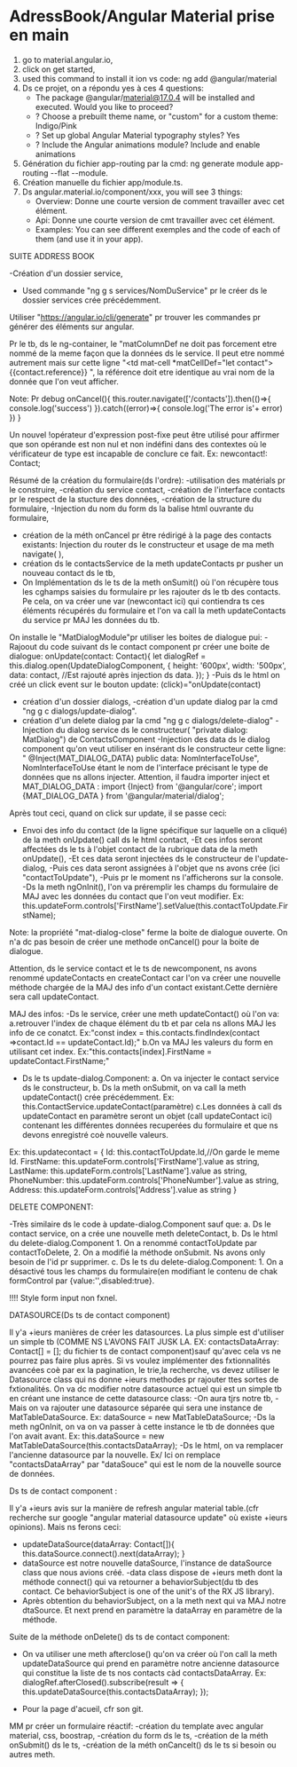 # AdressBook/Angular Material prise en main
1. go to material.angular.io,
2. click on get started,
3. used this command to install it ion vs code: ng add @angular/material
4. Ds ce projet, on a répondu yes à ces 4 questions:
    - The package @angular/material@17.0.4 will be installed and executed. Would you like to proceed? 
    - ? Choose a prebuilt theme name, or "custom" for a custom theme: Indigo/Pink        
    - ? Set up global Angular Material typography styles? Yes
    - ? Include the Angular animations module? Include and enable animations
5. Génération du fichier app-routing par la cmd: ng generate module app-routing --flat --module.
6. Création manuelle du fichier app/module.ts.
7. Ds angular.material.io/component/xxx, you will see 3 things:
    - Overview: Donne une courte version de comment travailler avec cet élément.
    - Api: Donne une courte version de cmt travailler avec cet élément.
    - Examples: You can see different exemples and the code of each of them (and use it in your app).
     

SUITE ADDRESS BOOK 

-Création d'un dossier service,
- Used commande "ng g s services/NomDuService" pr le créer ds le dossier services crée précédemment.

Utiliser "https://angular.io/cli/generate" pr trouver les commandes pr générer des éléments sur angular.

Pr le tb, ds le ng-container, le "matColumnDef ne doit pas  forcement etre nommé de la meme façon que la données ds le service. Il peut etre nommé autrement mais sur cette ligne
"<td mat-cell *matCellDef="let contact"> {{contact.reference}} </td>", la référence doit etre identique au vrai nom de la donnée que l'on veut afficher.

Note: Pr debug
  onCancel(){
    this.router.navigate(['/contacts']).then(()=>{
      console.log('success')
    }).catch((error)=>{
      console.log('The error is'+ error)
    })
  }


Un nouvel !opérateur d'expression post-fixe peut être utilisé pour affirmer que son opérande est non nul et non indéfini dans des contextes où le vérificateur de type est incapable de conclure ce fait. Ex: newcontact!: Contact;

Résumé de la création du formulaire(ds l'ordre):
-utilisation des matérials pr le construire,
-création du service contact,
-création de l'interface contacts pr le respect de la stucture des données,
-création de la structure du formulaire,
-Injection du nom du form ds la balise html ouvrante du formulaire,
- création de la méth onCancel pr être rédirigé à la page des contacts existants: Injection du router ds le constructeur et usage de ma meth navigate( ),
- création ds le contactsService de la meth updateContacts pr pusher un nouveau contact ds le tb,
- On Implémentation ds le ts de la meth onSumit() où l'on récupère tous les cghamps saisies du formulaire pr les rajouter ds le tb des contacts. Pe cela, on va créer une var (newcontact ici) qui contiendra ts ces éléments récupérés du formulaire et l'on va call la meth updateContacts du service pr MAJ les données du tb.


On installe le "MatDialogModule"pr utiliser les boites de dialogue pui:
-Rajoout du code suivant ds le contact component pr créer une boite de dialogue:
 onUpdate(contact: Contact){
    let dialogRef = this.dialog.open(UpdateDialogComponent, {
      height: '600px',
      width: '500px',
      data: contact, //Est rajouté après injection ds data.
    });
  }
-Puis ds le html on créé un click event sur le bouton update: (click)="onUpdate(contact)
- création d'un dossier dialogs,
-création d'un update dialog par la cmd "ng g c dialogs/update-dialog".
- création d'un delete dialog par la cmd "ng g c dialogs/delete-dialog"
-Injection du dialog service ds le constructeur( "private dialog: MatDialog") de ContactsComponent
-Injection des data ds le dialog component qu'on veut utiliser en insérant ds le constructeur cette ligne: " @Inject(MAT_DIALOG_DATA) public data: NomInterfaceToUse", NomInterfaceToUse étant le nom de l'interface précisant le type de données que ns allons injecter. Attention, il faudra importer inject et MAT_DIALOG_DATA : 
import {Inject} from '@angular/core';
import {MAT_DIALOG_DATA } from '@angular/material/dialog';

Après tout ceci, quand on click sur update, il se passe ceci:
- Envoi des info du contact (de la ligne spécifique sur laquelle on a cliqué) de la meth onUpdate() call ds le html contact,
-Et ces infos seront affectées ds le ts à l'objet contact de la rubrique data de la meth onUpdate(),
-Et ces data seront injectées ds le constructeur de l'update-dialog,
-Puis ces data seront assignées à l'objet que ns avons crée (ici "contactToUpdate"),
-Puis pr le moment ns l'afficherons sur la console.
-Ds la meth ngOnInit(), l'on va préremplir les champs du formulaire de MAJ avec les données du contact que l'on veut modifier. Ex:     this.updateForm.controls['FirstName'].setValue(this.contactToUpdate.FirstName);

Note: la propriété "mat-dialog-close" ferme la boite de dialogue ouverte. On n'a dc pas besoin de créer une methode onCancel() pour la boite de dialogue.

Attention, ds le service contact et le ts de newcomponent, ns avons renommé updateContacts en createContact car l'on va créer une nouvelle méthode chargée de la MAJ des info d'un contact existant.Cette dernière sera call updateContact.

MAJ des infos:
-Ds le service, créer une meth updateContact() où l'on va:             a.retrouver l'index de chaque élément du tb et par cela ns allons MAJ les info de ce conatct. Ex:"const index =  this.contacts.findIndex(contact =>contact.Id == updateContact.Id);"
b.On va MAJ les valeurs du form en utilisant cet index. Ex:"this.contacts[index].FirstName = updateContact.FirstName;"
- Ds le ts update-dialog.Component:
   a. On va injecter le contact service ds le constructeur,
   b. Ds la meth onSubmit, on va call la meth updateContact() crée précédemment.
Ex: this.ContactService.updateContact(paramètre)
   c.Les données à call ds updateContact en paramètre seront un objet (call updateContact ici) contenant les différentes données recuperées du formulaire et que ns devons enregistré coè nouvelle valeurs.

Ex: this.updatecontact = {
      Id: this.contactToUpdate.Id,//On garde le meme Id.
      FirstName: this.updateForm.controls['FirstName'].value as string,
      LastName: this.updateForm.controls['LastName'].value as string,
      PhoneNumber: this.updateForm.controls['PhoneNumber'].value as string,
      Address: this.updateForm.controls['Address'].value as string
    }


DELETE COMPONENT:

-Très similaire ds le code à update-dialog.Component sauf que:
   a. Ds le contact service, on a crée une nouvelle meth deleteContact,
   b. Ds le html du delete-dialog.Component
       1. On a renommé contactToUpdate par contactToDelete,
       2. On a modifié la méthode onSubmit. Ns avons only besoin de l'id pr supprimer.
    c. Ds le ts du delete-dialog.Component:
       1. On a désactivé tous les champs du formulaire(en modifiant le contenu de chak formControl par {value:'',disabled:true}.

!!!! Style form input non fxnel.

DATASOURCE(Ds ts de contact component)

Il y'a +ieurs manières de créer les datasources. 
La plus simple est d'utiliser un simple tb (COMME NS L'AVONS FAIT JUSK LA. EX: contactsDataArray: Contact[] = []; du fichier ts de contact component)sauf qu'avec cela vs ne pourrez pas faire plus après. 
Si vs voulez implémenter des fxtionnalités avancées coè par ex la pagination, le trie,la recherche, vs devez utiliser le Datasource class qui ns donne +ieurs methodes pr rajouter ttes sortes de fxtionalités.
On va dc modifier notre datasource actuel qui est un simple tb en créant une instance de cette datasource class:
-On aura tjrs notre tb,
-Mais on va rajouter une datasource séparée qui sera une instance de MatTableDataSource. 
Ex: dataSource = new MatTableDataSource<Contact>;
-Ds la meth ngOnInit, on va on va passer à cette instance le tb de données que l'on avait avant.
Ex: this.dataSource = new MatTableDataSource<Contact>(this.contactsDataArray);
-Ds le html, on va remplacer l'ancienne datasource par la nouvelle.
Ex/ Ici on remplace "contactsDataArray" par "dataSouce" qui est le nom de la nouvelle source de données.


Ds ts de contact component : 

Il y'a +ieurs avis sur la manière de refresh angular material table.(cfr recherche sur google "angular material datasource update" où existe +ieurs opinions).
Mais ns ferons ceci:
- updateDataSource(dataArray: Contact[]){
    this.dataSource.connect().next(dataArray);
  }
- dataSource est notre nouvelle dataSource, l'instance de dataSource class que nous avions créé.
-data class dispose de +ieurs meth dont la méthode connect() qui va retourner a behaviorSubject(du tb des contact. Ce behaviorSubject is one of the unit's of the RX JS library).
- Après obtention  du behaviorSubject, on a la meth next qui va MAJ notre dtaSource. Et next prend en paramètre la dataArray en paramètre de la méthode.


Suite de la méthode onDelete() ds ts de contact component:
- On va utiliser une meth afterclose() qu'on va créer où l'on call la meth updateDataSource qui prend en paramètre notre ancienne datasource qui constitue la liste de ts nos contacts càd contactsDataArray.
Ex: dialogRef.afterClosed().subscribe(result => {
      this.updateDataSource(this.contactsDataArray);
    });

- Pour la page d'acueil, cfr son git.


MM pr créer un formulaire réactif:
-création du template avec angular material, css, boostrap,
-création du form ds le ts,
-création de la méth onSubmit() ds le ts,
-création de la méth onCancelt() ds le ts si besoin ou autres meth.



